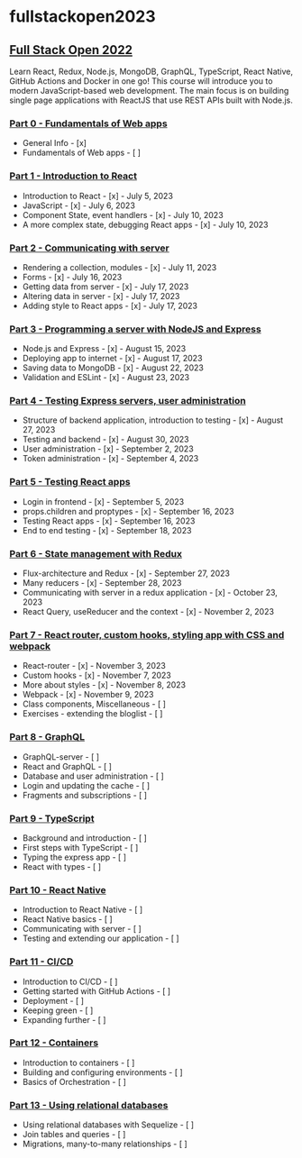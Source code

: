 # fullstackopen2023

## [Full Stack Open 2022](https://fullstackopen.com/en/)

Learn React, Redux, Node.js, MongoDB, GraphQL, TypeScript, React Native, GitHub Actions and Docker in one go! This course will introduce you to modern JavaScript-based web development. The main focus is on building single page applications with ReactJS that use REST APIs built with Node.js.

### [Part 0 - Fundamentals of Web apps](https://fullstackopen.com/en/part0)

- General Info - [x]
- Fundamentals of Web apps - [ ]

### [Part 1 - Introduction to React](https://fullstackopen.com/en/part1)

- Introduction to React - [x] - July 5, 2023
- JavaScript - [x] - July 6, 2023
- Component State, event handlers - [x] - July 10, 2023
- A more complex state, debugging React apps - [x] - July 10, 2023

### [Part 2 - Communicating with server](https://fullstackopen.com/en/part2)

- Rendering a collection, modules - [x] - July 11, 2023
- Forms - [x] - July 16, 2023
- Getting data from server - [x] - July 17, 2023
- Altering data in server - [x] - July 17, 2023
- Adding style to React apps - [x] - July 17, 2023

### [Part 3 - Programming a server with NodeJS and Express](https://fullstackopen.com/en/part3)

- Node.js and Express - [x] - August 15, 2023
- Deploying app to internet - [x] - August 17, 2023
- Saving data to MongoDB - [x] - August 22, 2023
- Validation and ESLint - [x] - August 23, 2023

### [Part 4 - Testing Express servers, user administration](https://fullstackopen.com/en/part4)

- Structure of backend application, introduction to testing - [x] - August 27, 2023
- Testing and backend - [x] - August 30, 2023
- User administration - [x] - September 2, 2023
- Token administration - [x] - September 4, 2023

### [Part 5 - Testing React apps](https://fullstackopen.com/en/part5)

- Login in frontend - [x] - September 5, 2023
- props.children and proptypes - [x] - September 16, 2023
- Testing React apps - [x] - September 16, 2023
- End to end testing - [x] - September 18, 2023

### [Part 6 - State management with Redux](https://fullstackopen.com/en/part6)

- Flux-architecture and Redux - [x] - September 27, 2023
- Many reducers - [x] - September 28, 2023
- Communicating with server in a redux application - [x] - October 23, 2023
- React Query, useReducer and the context - [x] - November 2, 2023

### [Part 7 - React router, custom hooks, styling app with CSS and webpack](https://fullstackopen.com/en/part7)

- React-router - [x] - November 3, 2023
- Custom hooks - [x] - November 7, 2023
- More about styles - [x] - November 8, 2023
- Webpack - [x] - November 9, 2023
- Class components, Miscellaneous - [ ]
- Exercises - extending the bloglist - [ ]

### [Part 8 - GraphQL](https://fullstackopen.com/en/part8)

- GraphQL-server - [ ]
- React and GraphQL - [ ]
- Database and user administration - [ ]
- Login and updating the cache - [ ]
- Fragments and subscriptions - [ ]

### [Part 9 - TypeScript](https://fullstackopen.com/en/part9)

- Background and introduction - [ ]
- First steps with TypeScript - [ ]
- Typing the express app - [ ]
- React with types - [ ]

### [Part 10 - React Native](https://fullstackopen.com/en/part10)

- Introduction to React Native - [ ]
- React Native basics - [ ]
- Communicating with server - [ ]
- Testing and extending our application - [ ]

### [Part 11 - CI/CD](https://fullstackopen.com/en/part11)

- Introduction to CI/CD - [ ]
- Getting started with GitHub Actions - [ ]
- Deployment - [ ]
- Keeping green - [ ]
- Expanding further - [ ]

### [Part 12 - Containers](https://fullstackopen.com/en/part12)

- Introduction to containers - [ ]
- Building and configuring environments - [ ]
- Basics of Orchestration - [ ]

### [Part 13 - Using relational databases](https://fullstackopen.com/en/part13)

- Using relational databases with Sequelize - [ ]
- Join tables and queries - [ ]
- Migrations, many-to-many relationships - [ ] 
